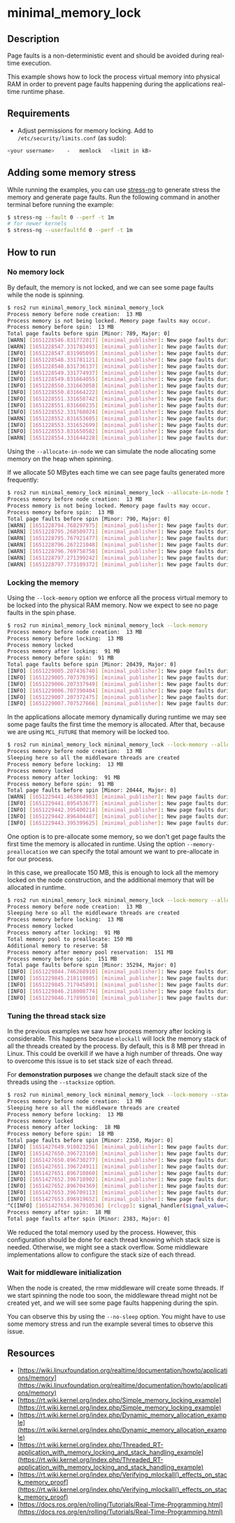 # minimal_memory_lock

## Description

Page faults is a non-deterministic event and should be avoided during
real-time execution.

This example shows how to lock the process virtual memory into physical RAM 
in order to prevent page faults happening during the applications real-time 
runtime phase. 

## Requirements 

- Adjust permissions for memory locking. Add to `/etc/security/limits.conf`
(as sudo):

```bash
<your username>    -   memlock   <limit in kB>
```

## Adding some memory stress

While running the examples, you can use [stress-ng](https://wiki.ubuntu.com/Kernel/Reference/stress-ng)
to generate stress the memory and generate page faults. Run the following
command in another terminal before running the example:

```bash
$ stress-ng --fault 0 --perf -t 1m
# for newer kernels
$ stress-ng --userfaultfd 0 --perf -t 1m
```

## How to run

### No memory lock

By default, the memory is not locked, and we can see some page faults while
the node is spinning.

```bash
$ ros2 run minimal_memory_lock minimal_memory_lock
Process memory before node creation:  13 MB
Process memory is not being locked. Memory page faults may occur.
Process memory before spin:  13 MB
Total page faults before spin [Minor: 789, Major: 0]
[WARN] [1651228546.831772017] [minimal_publisher]: New page faults during spin: [minor: 3, major: 0]
[WARN] [1651228547.331783493] [minimal_publisher]: New page faults during spin: [minor: 3, major: 0]
[INFO] [1651228547.831905095] [minimal_publisher]: New page faults during spin: [minor: 0, major: 0]
[INFO] [1651228548.331781121] [minimal_publisher]: New page faults during spin: [minor: 0, major: 0]
[INFO] [1651228548.831736137] [minimal_publisher]: New page faults during spin: [minor: 0, major: 0]
[INFO] [1651228549.331774937] [minimal_publisher]: New page faults during spin: [minor: 0, major: 0]
[INFO] [1651228549.831664055] [minimal_publisher]: New page faults during spin: [minor: 0, major: 0]
[INFO] [1651228550.331663058] [minimal_publisher]: New page faults during spin: [minor: 0, major: 0]
[INFO] [1651228550.831664222] [minimal_publisher]: New page faults during spin: [minor: 0, major: 0]
[INFO] [1651228551.331658742] [minimal_publisher]: New page faults during spin: [minor: 0, major: 0]
[INFO] [1651228551.831660235] [minimal_publisher]: New page faults during spin: [minor: 0, major: 0]
[INFO] [1651228552.331768024] [minimal_publisher]: New page faults during spin: [minor: 0, major: 0]
[WARN] [1651228552.831653605] [minimal_publisher]: New page faults during spin: [minor: 1, major: 0]
[INFO] [1651228553.331652699] [minimal_publisher]: New page faults during spin: [minor: 0, major: 0]
[INFO] [1651228553.831650582] [minimal_publisher]: New page faults during spin: [minor: 0, major: 0]
[WARN] [1651228554.331644228] [minimal_publisher]: New page faults during spin: [minor: 1, major: 0]
```

<script id="asciicast-v43o9lPRoNHXJnA6dBgTgEcdu" src="https://asciinema.org/a/v43o9lPRoNHXJnA6dBgTgEcdu.js" async></script>


Using the `--allocate-in-node` we can simulate the node allocating some memory
on the heap when spinning.

If we allocate 50 MBytes each time we can see page faults generated more
frequently:

```bash
$ ros2 run minimal_memory_lock minimal_memory_lock --allocate-in-node 50
Process memory before node creation:  13 MB
Process memory is not being locked. Memory page faults may occur.
Process memory before spin:  13 MB
Total page faults before spin [Minor: 790, Major: 0]
[WARN] [1651228794.768297975] [minimal_publisher]: New page faults during spin: [minor: 12800, major: 0]
[WARN] [1651228795.268509771] [minimal_publisher]: New page faults during spin: [minor: 12803, major: 0]
[WARN] [1651228795.767921477] [minimal_publisher]: New page faults during spin: [minor: 12800, major: 0]
[WARN] [1651228796.267221048] [minimal_publisher]: New page faults during spin: [minor: 12800, major: 0]
[WARN] [1651228796.769758758] [minimal_publisher]: New page faults during spin: [minor: 12800, major: 0]
[WARN] [1651228797.271399242] [minimal_publisher]: New page faults during spin: [minor: 12800, major: 0]
[WARN] [1651228797.773109372] [minimal_publisher]: New page faults during spin: [minor: 12800, major: 0]
```

<script id="asciicast-cSikCOB9dXNIV3uFujynLZlUg" src="https://asciinema.org/a/cSikCOB9dXNIV3uFujynLZlUg.js" async></script>


### Locking the memory

Using the `--lock-memory` option we enforce all the process virtual memory
to be locked into the physical RAM memory. Now we expect to see no page faults
in the spin phase.

```bash
$ ros2 run minimal_memory_lock minimal_memory_lock --lock-memory
Process memory before node creation:  13 MB
Process memory before locking:  13 MB
Process memory locked
Process memory after locking:  91 MB
Process memory before spin:  91 MB
Total page faults before spin [Minor: 20439, Major: 0]
[INFO] [1651229005.207436740] [minimal_publisher]: New page faults during spin: [minor: 0, major: 0]
[INFO] [1651229005.707370395] [minimal_publisher]: New page faults during spin: [minor: 0, major: 0]
[INFO] [1651229006.207337949] [minimal_publisher]: New page faults during spin: [minor: 0, major: 0]
[INFO] [1651229006.707390404] [minimal_publisher]: New page faults during spin: [minor: 0, major: 0]
[INFO] [1651229007.207372475] [minimal_publisher]: New page faults during spin: [minor: 0, major: 0]
[INFO] [1651229007.707527666] [minimal_publisher]: New page faults during spin: [minor: 0, major: 0]
```

<script id="asciicast-BmCYNbEs101fZcVc77MgC5NGy" src="https://asciinema.org/a/BmCYNbEs101fZcVc77MgC5NGy.js" async></script>


In the applications allocate memory dynamically during runtime we may see some
page faults the first time the memory is allocated. After that, because we
are using `MCL_FUTURE` that memory will be locked too.

```bash
$ ros2 run minimal_memory_lock minimal_memory_lock --lock-memory --allocate-in-node 50
Process memory before node creation:  13 MB
Sleeping here so all the middleware threads are created
Process memory before locking:  13 MB
Process memory locked
Process memory after locking:  91 MB
Process memory before spin:  91 MB
Total page faults before spin [Minor: 20444, Major: 0]
[WARN] [1651229441.463864983] [minimal_publisher]: New page faults during spin: [minor: 12805, major: 0]
[INFO] [1651229441.895453677] [minimal_publisher]: New page faults during spin: [minor: 0, major: 0]
[INFO] [1651229442.395400214] [minimal_publisher]: New page faults during spin: [minor: 0, major: 0]
[INFO] [1651229442.896404487] [minimal_publisher]: New page faults during spin: [minor: 0, major: 0]
[INFO] [1651229443.395399625] [minimal_publisher]: New page faults during spin: [minor: 0, major: 0]
```

<script id="asciicast-i4dV7qSYqgCmLGKdKO0j1oi1i" src="https://asciinema.org/a/i4dV7qSYqgCmLGKdKO0j1oi1i.js" async></script>


One option is to pre-allocate some memory, so we don't get page faults the
first time the memory is allocated in runtime. Using the option
`--memory-preallocation` we can specify the total amount we want to
pre-allocate in for our process.

In this case, we preallocate 150 MB, this is enough to lock all the memory
locked on the node construction, and the additional memory that will be
allocated in runtime.

```bash
$ ros2 run minimal_memory_lock minimal_memory_lock --lock-memory --allocate-in-node 50 --memory-preallocation 150
Process memory before node creation:  13 MB
Sleeping here so all the middleware threads are created
Process memory before locking:  13 MB
Process memory locked
Process memory after locking:  91 MB
Total memory pool to preallocate: 150 MB
Additional memory to reserve: 58
Process memory after memory pool reservation:  151 MB
Process memory before spin:  151 MB
Total page faults before spin [Minor: 35294, Major: 0]
[INFO] [1651229844.746268910] [minimal_publisher]: New page faults during spin: [minor: 0, major: 0]
[INFO] [1651229845.218119805] [minimal_publisher]: New page faults during spin: [minor: 0, major: 0]
[INFO] [1651229845.717945891] [minimal_publisher]: New page faults during spin: [minor: 0, major: 0]
[INFO] [1651229846.218008774] [minimal_publisher]: New page faults during spin: [minor: 0, major: 0]
[INFO] [1651229846.717899510] [minimal_publisher]: New page faults during spin: [minor: 0, major: 0]
```

<script id="asciicast-49s48ZK2ZLzpoQAhheq16XXo0" src="https://asciinema.org/a/49s48ZK2ZLzpoQAhheq16XXo0.js" async></script>


### Tuning the thread stack size

In the previous examples we saw how process memory after locking is
considerable. This happens because `mlockall` will lock the memory stack of
all the threads created by the process. By default, this is 8 MB per
thread in Linux. This could be overkill if we have a high number of threads.
One way to overcome this issue is to set stack size of each thread.

For **demonstration purposes** we change the default stack size of the threads
using the `--stacksize` option.

```bash
$ ros2 run minimal_memory_lock minimal_memory_lock --lock-memory --stacksize 200
Process memory before node creation:  13 MB
Sleeping here so all the middleware threads are created
Process memory before locking:  13 MB
Process memory locked
Process memory after locking:  18 MB
Process memory before spin:  18 MB
Total page faults before spin [Minor: 2350, Major: 0]
[INFO] [1651427649.910823256] [minimal_publisher]: New page faults during spin: [minor: 0, major: 0]
[INFO] [1651427650.396723160] [minimal_publisher]: New page faults during spin: [minor: 0, major: 0]
[INFO] [1651427650.896730277] [minimal_publisher]: New page faults during spin: [minor: 0, major: 0]
[INFO] [1651427651.396724911] [minimal_publisher]: New page faults during spin: [minor: 0, major: 0]
[INFO] [1651427651.896710860] [minimal_publisher]: New page faults during spin: [minor: 0, major: 0]
[INFO] [1651427652.396718902] [minimal_publisher]: New page faults during spin: [minor: 0, major: 0]
[INFO] [1651427652.896704369] [minimal_publisher]: New page faults during spin: [minor: 0, major: 0]
[INFO] [1651427653.396709113] [minimal_publisher]: New page faults during spin: [minor: 0, major: 0]
[INFO] [1651427653.896919652] [minimal_publisher]: New page faults during spin: [minor: 0, major: 0]
^C[INFO] [1651427654.367910536] [rclcpp]: signal_handler(signal_value=2)
Process memory after spin:  18 MB
Total page faults after spin [Minor: 2383, Major: 0]
```

<script id="asciicast-ZdG6fcc5M0pZgyqNg5WQWrMFY" src="https://asciinema.org/a/ZdG6fcc5M0pZgyqNg5WQWrMFY.js" async></script>


We reduced the total memory used by the process. However, this
configuration should be done for each thread knowing which stack size is
needed. Otherwise, we might see a stack overflow. Some middleware
implementations allow to configure the stack size of each thread.

### Wait for middleware initialization

When the node is created, the rmw middleware will create some threads. If
we start spinning the node too soon, the middleware thread might not be
created yet, and we will see some page faults happening during the spin.

You can observe this by using the `--no-sleep` option. You might have to
use some memory stress and run the example several times to observe this issue.

## Resources

- [https://wiki.linuxfoundation.org/realtime/documentation/howto/applications/memory](https://wiki.linuxfoundation.org/realtime/documentation/howto/applications/memory)
- [https://rt.wiki.kernel.org/index.php/Simple_memory_locking_example](https://rt.wiki.kernel.org/index.php/Simple_memory_locking_example)
- [https://rt.wiki.kernel.org/index.php/Dynamic_memory_allocation_example](https://rt.wiki.kernel.org/index.php/Dynamic_memory_allocation_example)
- [https://rt.wiki.kernel.org/index.php/Threaded_RT-application_with_memory_locking_and_stack_handling_example](https://rt.wiki.kernel.org/index.php/Threaded_RT-application_with_memory_locking_and_stack_handling_example)
- [https://rt.wiki.kernel.org/index.php/Verifying_mlockall()_effects_on_stack_memory_proof](https://rt.wiki.kernel.org/index.php/Verifying_mlockall()_effects_on_stack_memory_proof)
- [https://docs.ros.org/en/rolling/Tutorials/Real-Time-Programming.html](https://docs.ros.org/en/rolling/Tutorials/Real-Time-Programming.html)

